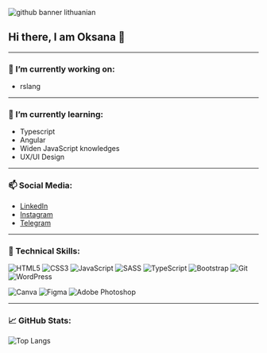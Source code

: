 ![github banner lithuanian](https://user-images.githubusercontent.com/99502407/178211608-42581819-a5a5-4e6b-912d-df9c1b7ab543.svg)

 ## Hi there, I am Oksana 👋 

---

### 🔭 I’m currently working on:
 
  - rslang
  
  ---
 
### 🌱 I’m currently learning:
 
 - Typescript
 - Angular
 - Widen JavaScript knowledges
 - UX/UI Design
 
 ---

### 📫 Social Media: 

- [LinkedIn](https://www.linkedin.com/in/oksana-astapova/)
- [Instagram](https://www.instagram.com/pitjayka/)
- [Telegram](https://t.me/pitjay)

---

### 💼 Technical Skills:

![HTML5](https://img.shields.io/badge/html5-%23E34F26.svg?style=for-the-badge&logo=html5&logoColor=white)
![CSS3](https://img.shields.io/badge/css3-%231572B6.svg?style=for-the-badge&logo=css3&logoColor=white)
![JavaScript](https://img.shields.io/badge/javascript-%23323330.svg?style=for-the-badge&logo=javascript&logoColor=%23F7DF1E)
![SASS](https://img.shields.io/badge/SASS-hotpink.svg?style=for-the-badge&logo=SASS&logoColor=white)
![TypeScript](https://img.shields.io/badge/typescript-%23007ACC.svg?style=for-the-badge&logo=typescript&logoColor=white)
![Bootstrap](https://img.shields.io/badge/bootstrap-%23563D7C.svg?style=for-the-badge&logo=bootstrap&logoColor=white)
![Git](https://img.shields.io/badge/git-%23F05033.svg?style=for-the-badge&logo=git&logoColor=white)
![WordPress](https://img.shields.io/badge/WordPress-%23117AC9.svg?style=for-the-badge&logo=WordPress&logoColor=white)
<br>

![Canva](https://img.shields.io/badge/Canva-%2300C4CC.svg?style=for-the-badge&logo=Canva&logoColor=white)
![Figma](https://img.shields.io/badge/figma-%23F24E1E.svg?style=for-the-badge&logo=figma&logoColor=white)
![Adobe Photoshop](https://img.shields.io/badge/adobe%20photoshop-%2331A8FF.svg?style=for-the-badge&logo=adobe%20photoshop&logoColor=white)

---

### 📈 GitHub Stats:

![Top Langs](https://github-readme-stats.vercel.app/api/top-langs/?username=OksanaAstapova&layout=compact)



